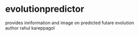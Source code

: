 # evolutionpredictor
provides innformation and image on predicted futare evolution
<br>
author rahul kareppagol

